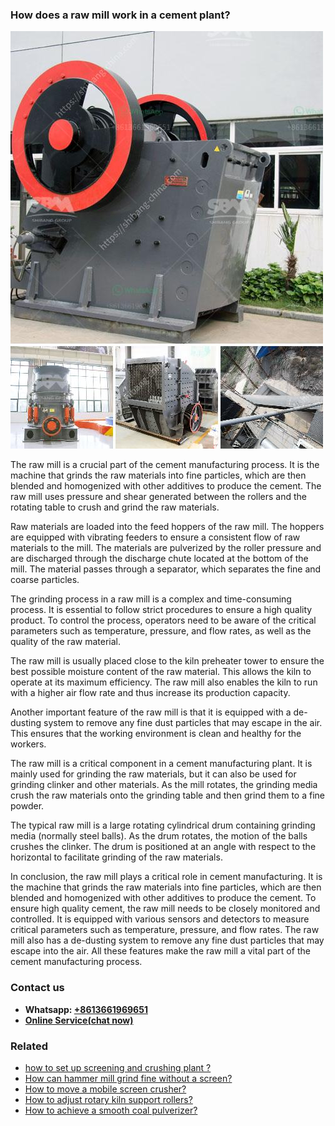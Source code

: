 <h3>How does a raw mill work in a cement plant?</h3><img src='1701744970.jpg' alt=''><p>The raw mill is a crucial part of the cement manufacturing process. It is the machine that grinds the raw materials into fine particles, which are then blended and homogenized with other additives to produce the cement. The raw mill uses pressure and shear generated between the rollers and the rotating table to crush and grind the raw materials.</p><p>Raw materials are loaded into the feed hoppers of the raw mill. The hoppers are equipped with vibrating feeders to ensure a consistent flow of raw materials to the mill. The materials are pulverized by the roller pressure and are discharged through the discharge chute located at the bottom of the mill. The material passes through a separator, which separates the fine and coarse particles.</p><p>The grinding process in a raw mill is a complex and time-consuming process. It is essential to follow strict procedures to ensure a high quality product. To control the process, operators need to be aware of the critical parameters such as temperature, pressure, and flow rates, as well as the quality of the raw material.</p><p>The raw mill is usually placed close to the kiln preheater tower to ensure the best possible moisture content of the raw material. This allows the kiln to operate at its maximum efficiency. The raw mill also enables the kiln to run with a higher air flow rate and thus increase its production capacity.</p><p>Another important feature of the raw mill is that it is equipped with a de-dusting system to remove any fine dust particles that may escape in the air. This ensures that the working environment is clean and healthy for the workers.</p><p>The raw mill is a critical component in a cement manufacturing plant. It is mainly used for grinding the raw materials, but it can also be used for grinding clinker and other materials. As the mill rotates, the grinding media crush the raw materials onto the grinding table and then grind them to a fine powder.</p><p>The typical raw mill is a large rotating cylindrical drum containing grinding media (normally steel balls). As the drum rotates, the motion of the balls crushes the clinker. The drum is positioned at an angle with respect to the horizontal to facilitate grinding of the raw materials.</p><p>In conclusion, the raw mill plays a critical role in cement manufacturing. It is the machine that grinds the raw materials into fine particles, which are then blended and homogenized with other additives to produce the cement. To ensure high quality cement, the raw mill needs to be closely monitored and controlled. It is equipped with various sensors and detectors to measure critical parameters such as temperature, pressure, and flow rates. The raw mill also has a de-dusting system to remove any fine dust particles that may escape into the air. All these features make the raw mill a vital part of the cement manufacturing process.</p><h3>Contact us</h3><ul><li><strong>Whatsapp:&nbsp;<a href="https://wa.me/8613661969651">+8613661969651</a></strong></li><li><a href="https://swt.shibang-china.com/?git&amp;zhl&amp;How does a raw mill work in a cement plant"><strong>Online Service(chat now)</strong></a></li></ul><h3>Related</h3><ul><li><a href='how to set up screening and crushing plant .md'>how to set up screening and crushing plant ?</a></li><li><a href='How can hammer mill grind fine without a screen.md'>How can hammer mill grind fine without a screen?</a></li><li><a href='How to move a mobile screen crusher.md'>How to move a mobile screen crusher?</a></li><li><a href='How to adjust rotary kiln support rollers.md'>How to adjust rotary kiln support rollers?</a></li><li><a href='How to achieve a smooth coal pulverizer.md'>How to achieve a smooth coal pulverizer?</a></li></ul>